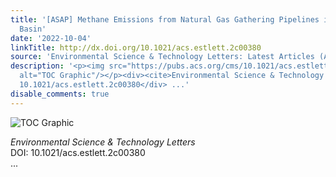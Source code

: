 ```yaml
---
title: '[ASAP] Methane Emissions from Natural Gas Gathering Pipelines in the Permian
  Basin'
date: '2022-10-04'
linkTitle: http://dx.doi.org/10.1021/acs.estlett.2c00380
source: 'Environmental Science & Technology Letters: Latest Articles (ACS Publications)'
description: '<p><img src="https://pubs.acs.org/cms/10.1021/acs.estlett.2c00380/asset/images/medium/ez2c00380_0002.gif"
  alt="TOC Graphic"/></p><div><cite>Environmental Science & Technology Letters</cite></div><div>DOI:
  10.1021/acs.estlett.2c00380</div> ...'
disable_comments: true
---
```

<p><img src="https://pubs.acs.org/cms/10.1021/acs.estlett.2c00380/asset/images/medium/ez2c00380_0002.gif" alt="TOC Graphic"/></p><div><cite>Environmental Science & Technology Letters</cite></div><div>DOI: 10.1021/acs.estlett.2c00380</div> ...